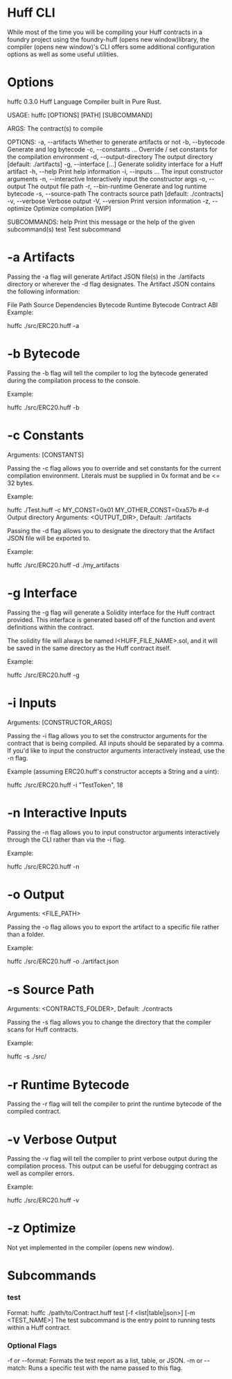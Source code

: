 # Huff CLI
While most of the time you will be compiling your Huff contracts in a foundry project using the foundry-huff (opens new window)library, the compiler (opens new window)'s CLI offers some additional configuration options as well as some useful utilities.

# Options
huffc 0.3.0
Huff Language Compiler built in Pure Rust.

USAGE:
    huffc [OPTIONS] [PATH] [SUBCOMMAND]

ARGS:
    <PATH>    The contract(s) to compile

OPTIONS:
    -a, --artifacts                       Whether to generate artifacts or not
    -b, --bytecode                        Generate and log bytecode
    -c, --constants <CONSTANTS>...        Override / set constants for the compilation environment
    -d, --output-directory <OUTPUTDIR>    The output directory [default: ./artifacts]
    -g, --interface [<INTERFACE>...]      Generate solidity interface for a Huff artifact
    -h, --help                            Print help information
    -i, --inputs <INPUTS>...              The input constructor arguments
    -n, --interactive                     Interactively input the constructor args
    -o, --output <OUTPUT>                 The output file path
    -r, --bin-runtime                     Generate and log runtime bytecode
    -s, --source-path <SOURCE>            The contracts source path [default: ./contracts]
    -v, --verbose                         Verbose output
    -V, --version                         Print version information
    -z, --optimize                        Optimize compilation [WIP]

SUBCOMMANDS:
    help    Print this message or the help of the given subcommand(s)
    test    Test subcommand
# -a Artifacts
Passing the -a flag will generate Artifact JSON file(s) in the ./artifacts directory or wherever the -d flag designates. The Artifact JSON contains the following information:

File
Path
Source
Dependencies
Bytecode
Runtime Bytecode
Contract ABI
Example:

huffc ./src/ERC20.huff -a
# -b Bytecode
Passing the -b flag will tell the compiler to log the bytecode generated during the compilation process to the console.

Example:

huffc ./src/ERC20.huff -b
# -c Constants
Arguments: [CONSTANTS]

Passing the -c flag allows you to override and set constants for the current compilation environment. Literals must be supplied in 0x format and be <= 32 bytes.

Example:

huffc ./Test.huff -c MY_CONST=0x01 MY_OTHER_CONST=0xa57b
#-d Output directory
Arguments: <OUTPUT_DIR>, Default: ./artifacts

Passing the -d flag allows you to designate the directory that the Artifact JSON file will be exported to.

Example:

huffc ./src/ERC20.huff -d ./my_artifacts
# -g Interface
Passing the -g flag will generate a Solidity interface for the Huff contract provided. This interface is generated based off of the function and event definitions within the contract.

The solidity file will always be named I<HUFF_FILE_NAME>.sol, and it will be saved in the same directory as the Huff contract itself.

Example:

huffc ./src/ERC20.huff -g
# -i Inputs
Arguments: [CONSTRUCTOR_ARGS]

Passing the -i flag allows you to set the constructor arguments for the contract that is being compiled. All inputs should be separated by a comma. If you'd like to input the constructor arguments interactively instead, use the -n flag.

Example (assuming ERC20.huff's constructor accepts a String and a uint):

huffc ./src/ERC20.huff -i "TestToken", 18
# -n Interactive Inputs
Passing the -n flag allows you to input constructor arguments interactively through the CLI rather than via the -i flag.

Example:

huffc ./src/ERC20.huff -n
# -o Output
Arguments: <FILE_PATH>

Passing the -o flag allows you to export the artifact to a specific file rather than a folder.

Example:

huffc ./src/ERC20.huff -o ./artifact.json
# -s Source Path
Arguments: <CONTRACTS_FOLDER>, Default: ./contracts

Passing the -s flag allows you to change the directory that the compiler scans for Huff contracts.

Example:

huffc -s ./src/
# -r Runtime Bytecode
Passing the -r flag will tell the compiler to print the runtime bytecode of the compiled contract.

# -v Verbose Output
Passing the -v flag will tell the compiler to print verbose output during the compilation process. This output can be useful for debugging contract as well as compiler errors.

Example:

huffc ./src/ERC20.huff -v
# -z Optimize
Not yet implemented in the compiler (opens new window).

# Subcommands
### test
Format: huffc ./path/to/Contract.huff test [-f <list|table|json>] [-m <TEST_NAME>]
The test subcommand is the entry point to running tests within a Huff contract.

### Optional Flags
-f or --format: Formats the test report as a list, table, or JSON.
-m or --match: Runs a specific test with the name passed to this flag.